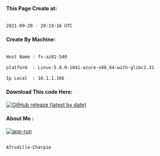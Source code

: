 
   
#### This Page Create at:

```bash

2021-09-20 - 20:19:16 UTC

```

#### Create By Machine:

```bash

Host Name : fv-az81-540

platform  : Linux-5.8.0-1041-azure-x86_64-with-glibc2.31

Ip Local  : 10.1.1.166

```
#### Download This code Here:

[![GitHub release (latest by date)](https://img.shields.io/github/v/release/Afrodille-Charpie/App-Run-1?style=for-the-badge&label=Download)](https://github.com/Afrodille-Charpie/App-Run-1/releases) 

</p> 

#### About Me :

[![app-run](https://github.com/Afrodille-Charpie/App-Run-1/actions/workflows/app-run.yml/badge.svg)](https://github.com/Afrodille-Charpie/App-Run-1/actions/workflows/app-run.yml)

```bash

Afrodille-Charpie

```

